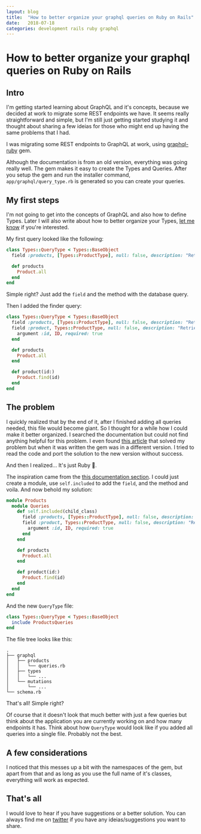 ```yaml
---
layout: blog
title:  "How to better organize your graphql queries on Ruby on Rails"
date:   2018-07-18
categories: development rails ruby graphql
---
```


# How to better organize your graphql queries on Ruby on Rails

## Intro

I'm getting started learning about GraphQL and it's concepts, because we decided at work to migrate some REST endpoints we have. It seems really straightforward and simple, but I'm still just getting started studying it and thought about sharing a few ideias for those who might end up having the same problems that I had.

I was migrating some REST endpoints to GraphQL at work, using [graphql-ruby](https://github.com/rmosolgo/graphql-ruby) gem.

Although the documentation is from an old version, everything was going really well. The gem makes it easy to create the Types and Queries.
After you setup the gem and run the installer command, `app/graphql/query_type.rb` is generated so you can create your queries.

## My first steps

I'm not going to get into the concepts of GraphQL and also how to define Types. Later I will also write about how to better organize your Types, [let me know](https://twitter.com/brunossilveira) if you're interested.

My first query looked like the following:

```ruby
class Types::QueryType < Types::BaseObject
  field :products, [Types::ProductType], null: false, description: "Retrieves list of products"

  def products
    Product.all
  end
end
```

Simple right? Just add the `field` and the method with the database query.

Then I added the finder query:

```ruby
class Types::QueryType < Types::BaseObject
  field :products, [Types::ProductType], null: false, description: "Retrieves list of products"
  field :product, Types::ProductType, null: false, description: "Retrieves one product based on ID" do
    argument :id, ID, required: true
  end

  def products
    Product.all
  end

  def product(id:)
    Product.find(id)
  end
end
```

## The problem

I quickly realized that by the end of it, after I finished adding all queries needed, this file would become giant.
So I thought for a while how I could make it better organized. I searched the documentation but could not find anything helpful for this problem. I even found [this article](https://m.alphasights.com/graphql-ruby-clean-up-your-query-type-d7ab05a47084) that solved my problem but when it was written the gem was in a different version. I tried to read the code and port the solution to the new version without success.

And then I realized... It's just Ruby 🤦.

The inspiration came from the [this documentation section](http://graphql-ruby.org/type_definitions/resolvers.html). I could just create a module, use `self.included` to add the `field`, and the method and voila.
And now behold my solution:

```ruby
module Products
  module Queries
    def self.included(child_class)
      field :products, [Types::ProductType], null: false, description: "Retrieves list of products"
      field :product, Types::ProductType, null: false, description: "Retrieves one product based on ID" do
        argument :id, ID, required: true
      end
    end

    def products
      Product.all
    end

    def product(id:)
      Product.find(id)
    end
  end
end
```

And the new `QueryType` file:

```ruby
class Types::QueryType < Types::BaseObject
  include ProductsQueries
end
```

The file tree looks like this:

```
.
├── graphql
│   ├── products
│   │   └── queries.rb
│   ├── types
│   │   └── ...
│   └── mutations
│       └── ...
└── schema.rb
```

That's all! Simple right?

Of course that it doesn't look that much better with just a few queries but think about the application you are currently working on and how many endpoints it has. Think about how `QueryType` would look like if you added all queries into a single file. Probably not the best.

## A few considerations

I noticed that this messes up a bit with the namespaces of the gem, but apart from that and as long as you use the full name of it's classes, everything will work as expected.

## That's all

I would love to hear if you have suggestions or a better solution. You can always find me on [twitter](https://twitter.com/brunossilveira) if you have any ideias/suggestions you want to share.
